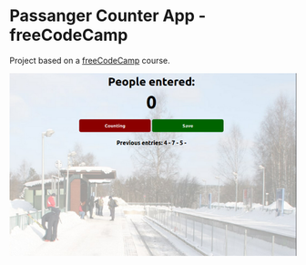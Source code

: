 # Passanger Counter App - freeCodeCamp
Project based on a [freeCodeCamp](https://www.youtube.com/watch?v=jS4aFq5-91M) course.

![Passanger Counter app](/img/passangerrapp.png)
